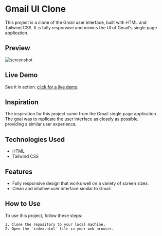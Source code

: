 
# Gmail UI Clone

This project is a clone of the Gmail user interface, built with HTML and Tailwind CSS. It is fully responsive and mimics the UI of Gmail's single page application.


## Preview

![screenshot](https://github.com/gorusharma00/Gmail-UI-Clone/assets/108645957/f2329bb0-4097-496c-b757-9f819170f3de)


## Live Demo

See it in action: [click for a live demo](https://ui-gmail-clone.netlify.app/).


## Inspiration

The inspiration for this project came from the Gmail single page application. The goal was to replicate the user interface as closely as possible, providing a similar user experience.


## Technologies Used

- HTML 
- Tailwind CSS


## Features

- Fully responsive design that works well on a variety of screen sizes.
- Clean and intuitive user interface similar to Gmail.


## How to Use

To use this project, follow these steps:

    1. Clone the repository to your local machine.
    2. Open the `index.html` file in your web browser.